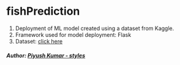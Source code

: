 # fishPrediction

1. Deployment of ML model created using a dataset from Kaggle. 
2. Framework used for model deployment: Flask 
3. Dataset: [click here](https://www.kaggle.com/aungpyaeap/fish-market)

##### Author: [Piyush Kumar - styles](https://github.com/styles3544)


